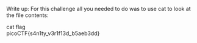 Write up:
For this challenge all you needed to do was to use cat to look at the file contents:

cat flag                
picoCTF{s4n1ty_v3r1f13d_b5aeb3dd}
